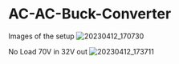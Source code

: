 # AC-AC-Buck-Converter

Images of the setup
![20230412_170730](https://user-images.githubusercontent.com/114579521/234475803-48bb642a-ec24-493c-bb44-708aa3b04d31.jpg)

No Load 70V in 32V out
![20230412_173711](https://user-images.githubusercontent.com/114579521/234475943-d5a849ab-93ea-4160-8fff-ff0dcc2ff3ac.jpg)
